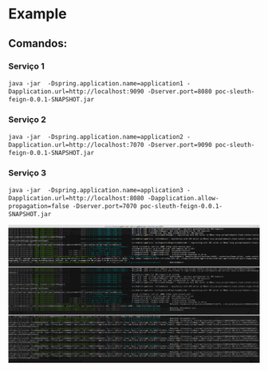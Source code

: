 # Example

## Comandos:

### Serviço 1

```
java -jar  -Dspring.application.name=application1 -Dapplication.url=http://localhost:9090 -Dserver.port=8080 poc-sleuth-feign-0.0.1-SNAPSHOT.jar 
```

### Serviço 2

```
java -jar  -Dspring.application.name=application2 -Dapplication.url=http://localhost:7070 -Dserver.port=9090 poc-sleuth-feign-0.0.1-SNAPSHOT.jar 
```

### Serviço 3

```
java -jar  -Dspring.application.name=application3 -Dapplication.url=http://localhost:8080 -Dapplication.allow-propagation=false -Dserver.port=7070 poc-sleuth-feign-0.0.1-SNAPSHOT.jar
```

![Example image](/poc-sleuth-feign/img/sleuth.png)


